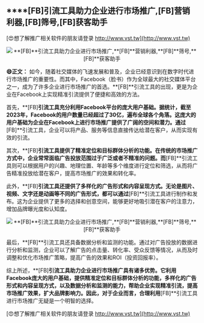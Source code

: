 ## ****[FB]**引流工具助力企业进行市场推广,**[FB]**营销利器,**[FB]**筛号,**[FB]**获客助手**

[😍想了解推广相关软件的朋友请登录 http://www.vst.tw](http://www.vst.tw)

 <center><img src="https://vst.tw/MP4/tuiguang/png/0.png" alt="**[FB]**引流工具助力企业进行市场推广,**[FB]**营销利器,**[FB]**筛号,**[FB]**获客助手"></center>

**😄正文：**
如今，随着社交媒体的飞速发展和普及，企业已经意识到在数字时代进行市场推广的重要性。而其中，Facebook（脸书）作为全球最大的社交媒体平台之一，成为了许多企业进行市场推广的首选。**[FB]**引流工具的出现，更是为企业在Facebook上实现精准引流提供了便捷和高效的方法。

首先，**[FB]**引流工具充分利用Facebook平台的庞大用户基础。据统计，截至2023年，Facebook的用户数量已经超过了30亿，遍布全球各个角落。这庞大的用户基础为企业在Facebook上进行市场推广提供了广阔的空间和潜力。通过**[FB]**引流工具，企业可以将产品、服务等信息直接传达给潜在客户，从而实现有效的引流。

其次，**[FB]**引流工具提供了精准定位和目标群体分析的功能。在传统的市场推广方式中，企业常常面临广告投放范围过于广泛或者不精准的问题。而**[FB]**引流工具则可以根据用户的兴趣、地理位置、年龄等多个维度进行定位和筛选，从而将广告精准投放给潜在客户，提高市场推广的效果和转化率。

此外，**[FB]**引流工具还提供了多样化的广告形式和内容呈现方式。无论是图片、视频、文字还是动画等不同的广告形式，都可以通过**[FB]**引流工具进行制作和发布。这为企业提供了更多的选择和创意空间，能够更好地吸引潜在客户的注意力，增加品牌曝光度和认知度。

 <center><img src="https://vst.tw/MP4/tuiguang/png/0.png" alt="**[FB]**引流工具助力企业进行市场推广,**[FB]**营销利器,**[FB]**筛号,**[FB]**获客助手"></center>

最后，**[FB]**引流工具还具备数据分析和监测的功能。通过对广告投放的数据进行分析和监测，企业可以了解广告的点击量、转化率、受众反馈等情况，从而及时调整和优化市场推广策略，提高广告的效果和ROI（投资回报率）。

综上所述，**[FB]**引流工具助力企业进行市场推广具有诸多优势。它利用Facebook庞大的用户基础，提供精准定位和目标群体分析的功能，多样化的广告形式和内容呈现方式，以及数据分析和监测的能力，帮助企业实现精准引流，提高市场推广效果，扩大品牌影响力。因此，对于企业而言，合理利用**[FB]**引流工具进行市场推广无疑是一个明智的选择。

[😍想了解推广相关软件的朋友请登录 http://www.vst.tw](http://www.vst.tw)



